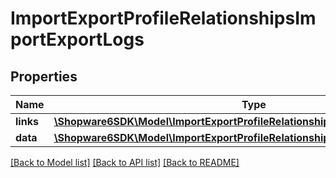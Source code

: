 # ImportExportProfileRelationshipsImportExportLogs

## Properties
Name | Type | Description | Notes
------------ | ------------- | ------------- | -------------
**links** | [**\Shopware6SDK\Model\ImportExportProfileRelationshipsImportExportLogsLinks**](ImportExportProfileRelationshipsImportExportLogsLinks.md) |  | [optional] 
**data** | [**\Shopware6SDK\Model\ImportExportProfileRelationshipsImportExportLogsData[]**](ImportExportProfileRelationshipsImportExportLogsData.md) |  | [optional] 

[[Back to Model list]](../../README.md#documentation-for-models) [[Back to API list]](../../README.md#documentation-for-api-endpoints) [[Back to README]](../../README.md)

